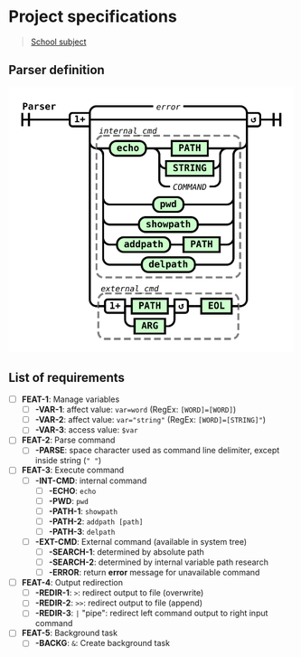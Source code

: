 # Project specifications

> [School subject](doc-files/requirements.pdf)

## Parser definition

![Parser](doc-files/parser.svg)

## List of requirements

- [ ] **FEAT-1**: Manage variables
  - [ ] **-VAR-1**: affect value: `var=word` (RegEx: `[WORD]=[WORD]`)
  - [ ] **-VAR-2**: affect value: `var="string"` (RegEx: `[WORD]=[STRING]"`)
  - [ ] **-VAR-3**: access value: `$var`
- [ ] **FEAT-2**: Parse command
  - [ ] **-PARSE**: space character used as command line delimiter, except inside string (`" "`)
- [ ] **FEAT-3**: Execute command
  - [ ] **-INT-CMD**: internal command
    - [ ] **-ECHO**: `echo`
    - [ ] **-PWD**: `pwd`
    - [ ] **-PATH-1**: `showpath`
    - [ ] **-PATH-2**: `addpath [path]`
    - [ ] **-PATH-3**: `delpath`
  - [ ] **-EXT-CMD**: External command (available in system tree)
    - [ ] **-SEARCH-1**: determined by absolute path
    - [ ] **-SEARCH-2**: determined by internal variable path research
    - [ ] **-ERROR**: return **error** message for unavailable command
- [ ] **FEAT-4**: Output redirection
  - [ ] **-REDIR-1**: `>`: redirect output to file (overwrite)
  - [ ] **-REDIR-2**: `>>`: redirect output to file (append)
  - [ ] **-REDIR-3**: `|` "pipe": redirect left command output to right input command
- [ ] **FEAT-5**: Background task
  - [ ] **-BACKG**: `&`: Create background task
